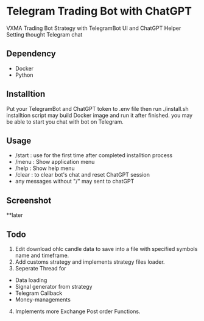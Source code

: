 # Telegram Trading Bot with ChatGPT
VXMA Trading Bot Strategy with TelegramBot UI and ChatGPT Helper
Setting thought Telegram chat

## Dependency
- Docker
- Python

## Installtion
Put your TelegramBot and ChatGPT token to .env file
then run ./install.sh
installtion script may build Docker image and run it after finished.
you may be able to start you chat with bot on Telegram.

## Usage
- /start : use for the first time after completed installtion process
- /menu : Show application menu
- /help : Show help menu 
- /clear : to clear bot's chat and reset ChatGPT session
- any messages without "/" may sent to chatGPT

## Screenshot

**later


## Todo

1. Edit download ohlc candle data to save into a file with specified symbols name and timeframe.
2. Add customs strategy and implements strategy files loader.
3. Seperate Thread for 
  - Data loading
  - Signal generator from strategy
  - Telegram Callback
  - Money-managements
4. Implements more Exchange Post order Functions.
